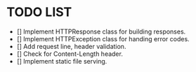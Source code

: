 # TODO LIST

- [] Implement HTTPResponse class for building responses.
- [] Implement HTTPException class for handing error codes.
- [] Add request line, header validation.
- [] Check for Content-Length header.
- [] Implement static file serving.